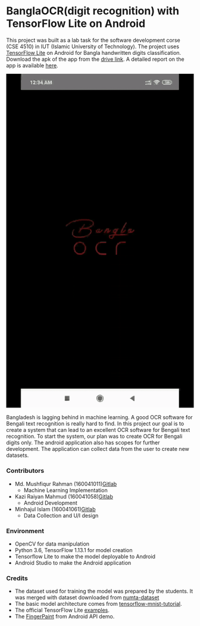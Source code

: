 # BanglaOCR(digit recognition) with TensorFlow Lite on Android

This project was built as a lab task for the software development corse (CSE 4510) in IUT (Islamic University of Technology). The project uses [TensorFlow Lite](https://www.tensorflow.org/lite) on Android for Bangla handwritten digits classification.
Download the apk of the app from the [drive link](https://drive.google.com/open?id=17fkdUrzHzOzHqe6fHyGHx39Nl3GFUVoG). 
A detailed report on the app is available [here](https://drive.google.com/open?id=1P7wIzQh38fIubXCW74GiRJSmGIBxPwI8).

<div align="center">
    <img src="image/layouts.gif" heigit="500"/>
</div>

Bangladesh is lagging behind in machine learning. A good OCR software for Bengali text recognition is really hard to find. In this project our goal is to create a system that can lead to an excellent OCR software for Bengali text recognition.
To start the system, our plan was to create OCR for Bengali digits only. The android application also has scopes for further development. The application can collect data from the user to create new datasets.


### Contributors
- Md. Mushfiqur Rahman (160041011)[Gitlab](https://gitlab.com/mushfiqur11)
    - Machine Learning Implementation
- Kazi Raiyan Mahmud (160041058)[Gitlab](https://gitlab.com/kazzi58)
    - Android Development
- Minhajul Islam (160041061)[Gitlab](https://gitlab.com/Minhaj91)
    - Data Collection and U/I design

### Environment
- OpenCV for data manipulation
- Python 3.6, TensorFlow 1.13.1 for model creation
- Tensorflow Lite to make the model deployable to Android
- Android Studio to make the Android application

### Credits
- The dataset used for training the model was prepared by the students. It was merged with dataset downloaded from [numta-dataset](https://github.com/BengaliAI/Numta)
- The basic model architecture comes from [tensorflow-mnist-tutorial](https://github.com/GoogleCloudPlatform/tensorflow-without-a-phd/tree/master/tensorflow-mnist-tutorial).
- The official TensorFlow Lite [examples](https://github.com/tensorflow/examples/tree/master/lite/examples).
- The [FingerPaint](https://android.googlesource.com/platform/development/+/master/samples/ApiDemos/src/com/example/android/apis/graphics/FingerPaint.java) from Android API demo.
